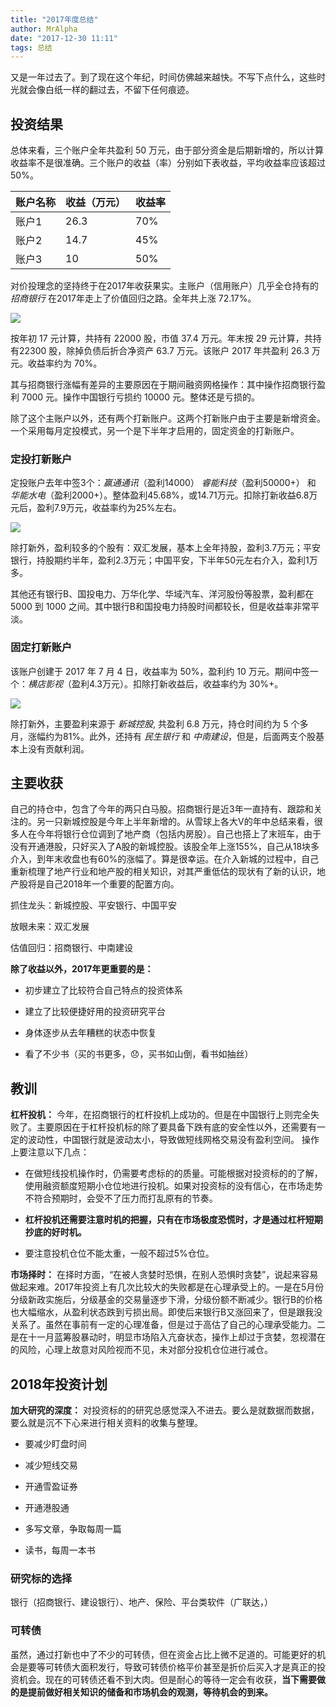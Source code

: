 ```yaml
---
title: "2017年度总结"
author: MrAlpha
date: "2017-12-30 11:11"
tags: 总结
---
```


又是一年过去了。到了现在这个年纪，时间仿佛越来越快。不写下点什么，这些时光就会像白纸一样的翻过去，不留下任何痕迹。

## 投资结果

总体来看，三个账户全年共盈利 50 万元，由于部分资金是后期新增的，所以计算收益率不是很准确。三个账户的收益（率）分别如下表收益，平均收益率应该超过 50%。

账户名称   | 收益（万元） |  收益率
--|---|--
账户1  | 26.3  | 70%
账户2  | 14.7  | 45%
账户3  | 10    | 50%

对价投理念的坚持终于在2017年收获果实。主账户（信用账户）几乎全仓持有的 $招商银行$ 在2017年走上了价值回归之路。全年共上涨 72.17%。

![](http://7xonmk.com1.z0.glb.clouddn.com/2017-12-30_11-36-21.png)

按年初 17 元计算，共持有 22000 股，市值 37.4 万元。年末按 29 元计算，共持有22300 股，除掉负债后折合净资产 63.7 万元。该账户 2017 年共盈利 26.3 万元。收益率约为 70%。

其与招商银行涨幅有差异的主要原因在于期间融资网格操作：其中操作招商银行盈利 7000 元。操作中国银行亏损约 10000 元。整体还是亏损的。

除了这个主账户以外，还有两个打新账户。这两个打新账户由于主要是新增资金。一个采用每月定投模式，另一个是下半年才启用的，固定资金的打新账户。

### 定投打新账户

定投账户去年中签3个：$赢通通讯$（盈利14000） $睿能科技$（盈利50000+） 和 $华能水电$（盈利2000+）。整体盈利45.68%，或14.71万元。扣除打新收益6.8万元后，盈利7.9万元，收益率约为25%左右。

![](http://7xonmk.com1.z0.glb.clouddn.com/IMG_0939.JPG)

除打新外，盈利较多的个股有：双汇发展，基本上全年持股，盈利3.7万元；平安银行，持股期约半年，盈利2.3万元；中国平安，下半年50元左右介入，盈利1万多。

其他还有银行B、国投电力、万华化学、华域汽车、洋河股份等股票，盈利都在 5000 到 1000 之间。其中银行B和国投电力持股时间都较长，但是收益率非常平淡。

### 固定打新账户

该账户创建于 2017 年 7 月 4 日，收益率为 50%，盈利约 10 万元。期间中签一个：$横店影视$（盈利4.3万元）。扣除打新收益后，收益率约为 30%+。

![](http://7xonmk.com1.z0.glb.clouddn.com/20171230205247.jpg)

除打新外，主要盈利来源于 $新城控股$, 共盈利 6.8 万元，持仓时间约为 5 个多月，涨幅约为81%。此外，还持有 $民生银行$ 和 $中南建设$，但是，后面两支个股基本上没有贡献利润。

## 主要收获

自己的持仓中，包含了今年的两只白马股。招商银行是近3年一直持有、跟踪和关注的。另一只新城控股是今年上半年新增的。从雪球上各大V的年中总结来看，很多人在今年将银行仓位调到了地产商（包括内房股）。自己也搭上了末班车，由于没有开通港股，只好买入了A股的新城控股。该股全年上涨155%，自己从18块多介入，到年末收盘也有60%的涨幅了。算是很幸运。在介入新城的过程中，自己重新梳理了地产行业和地产股的相关知识，对其严重低估的现状有了新的认识，地产股将是自己2018年一个重要的配置方向。

抓住龙头：新城控股、平安银行、中国平安

放眼未来：双汇发展

估值回归：招商银行、中南建设

**除了收益以外，2017年更重要的是：**

- 初步建立了比较符合自己特点的投资体系

- 建立了比较便捷好用的投资研究平台

- 身体逐步从去年糟糕的状态中恢复

- 看了不少书（买的书更多，😞，买书如山倒，看书如抽丝）

## 教训

**杠杆投机：** 今年，在招商银行的杠杆投机上成功的。但是在中国银行上则完全失败了。主要原因在于杠杆投机标的除了要具备下跌有底的安全性以外，还需要有一定的波动性，中国银行就是波动太小，导致做短线网格交易没有盈利空间。
操作上要注意以下几点：

- 在做短线投机操作时，仍需要考虑标的的质量。可能根据对投资标的的了解，使用融资额度短期小仓位地进行投机。如果对投资标的没有信心，在市场走势不符合预期时，会受不了压力而打乱原有的节奏。

- **杠杆投机还需要注意时机的把握，只有在市场极度恐慌时，才是通过杠杆短期抄底的好时机。**

- 要注意投机仓位不能太重，一般不超过5%仓位。

**市场择时：** 在择时方面，“在被人贪婪时恐惧，在别人恐惧时贪婪”，说起来容易做起来难。2017年投资上有几次比较大的失败都是在心理承受上的。一是在5月份分级新政实施后，分级基金的交易量逐步下滑，分级份额不断减少。银行B的价格也大幅缩水，从盈利状态跌到亏损出局。即使后来银行B又涨回来了，但是跟我没关系了。虽然在事前有一定的心理准备，但是过于高估了自己的心理承受能力。二是在十一月蓝筹股暴动时，明显市场陷入亢奋状态，操作上却过于贪婪，忽视潜在的风险，心理上故意对风险视而不见，未对部分投机仓位进行减仓。


## 2018年投资计划

**加大研究的深度：** 对投资标的的研究总感觉深入不进去。要么是就数据而数据，要么就是沉不下心来进行相关资料的收集与整理。

- 要减少盯盘时间

- 减少短线交易

- 开通雪盈证券

- 开通港股通

- 多写文章，争取每周一篇

- 读书，每周一本书

### 研究标的选择

银行（招商银行、建设银行）、地产、保险、平台类软件（广联达，）

### 可转债

虽然，通过打新也中了不少的可转债，但在资金占比上微不足道的。可能更好的机会是要等可转债大面积发行，导致可转债价格平价甚至是折价后买入才是真正的投资机会。现在的可转债还看不到大肉。但是耐心的等待一定会有收获，**当下需要做的是提前做好相关知识的储备和市场机会的观测，等待机会的到来。**
